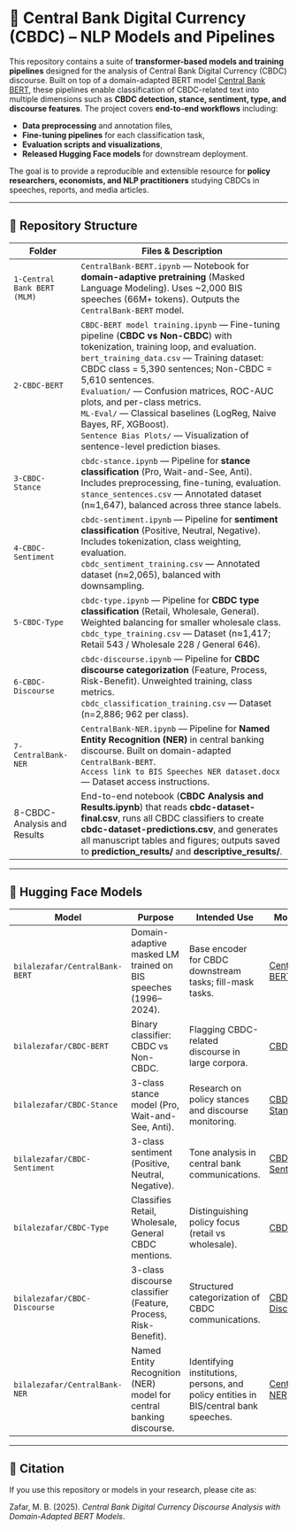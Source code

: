 
# 📘 Central Bank Digital Currency (CBDC) – NLP Models and Pipelines

This repository contains a suite of **transformer-based models and training pipelines** designed for the analysis of Central Bank Digital Currency (CBDC) discourse. Built on top of a domain-adapted BERT model [Central Bank BERT](https://huggingface.co/bilalzafar/CentralBank-BERT), these pipelines enable classification of CBDC-related text into multiple dimensions such as **CBDC detection, stance, sentiment, type, and discourse features**. The project covers **end-to-end workflows** including:

* **Data preprocessing** and annotation files,
* **Fine-tuning pipelines** for each classification task,
* **Evaluation scripts and visualizations**,
* **Released Hugging Face models** for downstream deployment.

The goal is to provide a reproducible and extensible resource for **policy researchers, economists, and NLP practitioners** studying CBDCs in speeches, reports, and media articles.

---

## 🔹 Repository Structure

| **Folder**                  | **Files & Description**                                                                                                                                                                                                                                                                                                                                                                                                                                                                |
| --------------------------- | -------------------------------------------------------------------------------------------------------------------------------------------------------------------------------------------------------------------------------------------------------------------------------------------------------------------------------------------------------------------------------------------------------------------------------------------------------------------------------------- |
| `1-Central Bank BERT (MLM)` | `CentralBank-BERT.ipynb` — Notebook for **domain-adaptive pretraining** (Masked Language Modeling). Uses \~2,000 BIS speeches (66M+ tokens). Outputs the `CentralBank-BERT` model.                                                                                                                                                                                                                                                                                                     |
| `2-CBDC-BERT`               | `CBDC-BERT model training.ipynb` — Fine-tuning pipeline (**CBDC vs Non-CBDC**) with tokenization, training loop, and evaluation. <br> `bert_training_data.csv` — Training dataset: CBDC class = 5,390 sentences; Non-CBDC = 5,610 sentences. <br> `Evaluation/` — Confusion matrices, ROC-AUC plots, and per-class metrics. <br> `ML-Eval/` — Classical baselines (LogReg, Naive Bayes, RF, XGBoost). <br> `Sentence Bias Plots/` — Visualization of sentence-level prediction biases. |
| `3-CBDC-Stance`             | `cbdc-stance.ipynb` — Pipeline for **stance classification** (Pro, Wait-and-See, Anti). Includes preprocessing, fine-tuning, evaluation. <br> `stance_sentences.csv` — Annotated dataset (n≈1,647), balanced across three stance labels.                                                                                                                                                                                                                                               |
| `4-CBDC-Sentiment`          | `cbdc-sentiment.ipynb` — Pipeline for **sentiment classification** (Positive, Neutral, Negative). Includes tokenization, class weighting, evaluation. <br> `cbdc_sentiment_training.csv` — Annotated dataset (n≈2,065), balanced with downsampling.                                                                                                                                                                                                                                    |
| `5-CBDC-Type`               | `cbdc-type.ipynb` — Pipeline for **CBDC type classification** (Retail, Wholesale, General). Weighted balancing for smaller wholesale class. <br> `cbdc_type_training.csv` — Dataset (n≈1,417; Retail 543 / Wholesale 228 / General 646).                                                                                                                                                                                                                                               |
| `6-CBDC-Discourse`          | `cbdc-discourse.ipynb` — Pipeline for **CBDC discourse categorization** (Feature, Process, Risk-Benefit). Unweighted training, class metrics. <br> `cbdc_classification_training.csv` — Dataset (n=2,886; 962 per class).                                                                                                                                                                                                                                                              |
| `7-CentralBank-NER`         | `CentralBank-NER.ipynb` — Pipeline for **Named Entity Recognition (NER)** in central banking discourse. Built on domain-adapted `CentralBank-BERT`. <br> `Access link to BIS Speeches NER dataset.docx` — Dataset access instructions.                                                                                                                                                                                                                                                 |
| 8-CBDC-Analysis and Results | End-to-end notebook (**CBDC Analysis and Results.ipynb**) that reads **cbdc-dataset-final.csv**, runs all CBDC classifiers to create **cbdc-dataset-predictions.csv**, and generates all manuscript tables and figures; outputs saved to **prediction\_results/** and **descriptive\_results/**. |

---
## 🤗 Hugging Face Models

| Model                          | Purpose                                                             | Intended Use                                                                         | Model Link                                                              |
| ------------------------------ | ------------------------------------------------------------------- | ------------------------------------------------------------------------------------ | ----------------------------------------------------------------------- |
| `bilalezafar/CentralBank-BERT` | Domain-adaptive masked LM trained on BIS speeches (1996–2024).      | Base encoder for CBDC downstream tasks; fill-mask tasks.                             | [CentralBank-BERT](https://huggingface.co/bilalzafar/CentralBank-BERT) |
| `bilalezafar/CBDC-BERT`        | Binary classifier: CBDC vs Non-CBDC.                                | Flagging CBDC-related discourse in large corpora.                                    | [CBDC-BERT](https://huggingface.co/bilalzafar/CBDC-BERT)               |
| `bilalezafar/CBDC-Stance`      | 3-class stance model (Pro, Wait-and-See, Anti).                     | Research on policy stances and discourse monitoring.                                 | [CBDC-Stance](https://huggingface.co/bilalzafar/CBDC-Stance)           |
| `bilalezafar/CBDC-Sentiment`   | 3-class sentiment (Positive, Neutral, Negative).                    | Tone analysis in central bank communications.                                        | [CBDC-Sentiment](https://huggingface.co/bilalzafar/CBDC-Sentiment)     |
| `bilalezafar/CBDC-Type`        | Classifies Retail, Wholesale, General CBDC mentions.                | Distinguishing policy focus (retail vs wholesale).                                   | [CBDC-Type](https://huggingface.co/bilalzafar/CBDC-Type)               |
| `bilalezafar/CBDC-Discourse`   | 3-class discourse classifier (Feature, Process, Risk-Benefit).      | Structured categorization of CBDC communications.                                    | [CBDC-Discourse](https://huggingface.co/bilalzafar/CBDC-Discourse)     |
| `bilalezafar/CentralBank-NER`  | Named Entity Recognition (NER) model for central banking discourse. | Identifying institutions, persons, and policy entities in BIS/central bank speeches. | [CentralBank-NER](https://huggingface.co/bilalzafar/CentralBank-NER)   |


---

## 📖 Citation  

If you use this repository or models in your research, please cite as:  

Zafar, M. B. (2025). *Central Bank Digital Currency Discourse Analysis with Domain-Adapted BERT Models*.  
